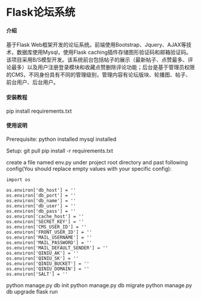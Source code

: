 # Flask论坛系统


#### 介绍

基于Flask Web框架开发的论坛系统。前端使用Bootstrap、Jquery、AJAX等技术，数据库使用Mysql，使用Flask caching插件存储图形验证码和邮箱验证码。
该项目采用B/S模型开发。该系统前台包括帖子的展示（最新帖子、点赞最多、评论最多）以及用户注册登录模块和收藏点赞删除评论功能；后台是基于管理员权限的CMS，不同身份具有不同的管理级别，管理内容有论坛版块、轮播图、帖子、前台用户、后台用户。


#### 安装教程

pip install requirements.txt


#### 使用说明
Prerequisite:
python installed
mysql installed

Setup:
git pull
pip install -r requirements.txt


create a file named env.py under project root directory and past following config(You should replace empty values with your specific config):

```shell
import os

os.environ['db_host'] = ''
os.environ['db_port'] = ''
os.environ['db_name'] = ''
os.environ['db_user'] = ''
os.environ['db_pass'] = ''
os.environ['cache_host'] = ''
os.environ['SECRET_KEY'] = ''
os.environ['CMS_USER_ID'] = ''
os.environ['FRONT_USER_ID'] = ''
os.environ['MAIL_USERNAME'] = ''
os.environ['MAIL_PASSWORD'] = ''
os.environ['MAIL_DEFAULT_SENDER'] = ''
os.environ['QINIU_AK'] = ''
os.environ['QINIU_SK'] = ''
os.environ['QINIU_BUCKET'] = ''
os.environ['QINIU_DOMAIN'] = ''
os.environ['SALT'] = ''
```

python manage.py db init
python manage.py db migrate
python manage.py db upgrade
flask run
